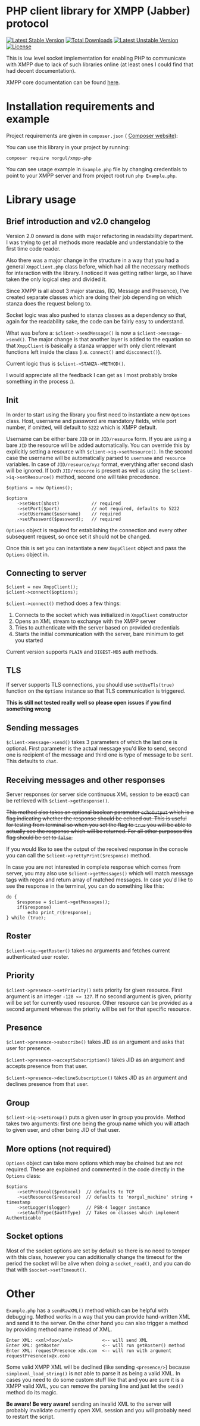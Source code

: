 # PHP client library for XMPP (Jabber) protocol

[![Latest Stable Version](https://poser.pugx.org/norgul/xmpp-php/v/stable)](https://packagist.org/packages/norgul/xmpp-php)
[![Total Downloads](https://poser.pugx.org/norgul/xmpp-php/downloads)](https://packagist.org/packages/norgul/xmpp-php)
[![Latest Unstable Version](https://poser.pugx.org/norgul/xmpp-php/v/unstable)](https://packagist.org/packages/norgul/xmpp-php)
[![License](https://poser.pugx.org/norgul/xmpp-php/license)](https://packagist.org/packages/norgul/xmpp-php)

This is low level socket implementation for enabling PHP to 
communicate with XMPP due to lack of such libraries online (at least ones I 
could find that had decent documentation). 

XMPP core documentation can be found [here](https://xmpp.org/rfcs/rfc6120.html).

# Installation requirements and example

Project requirements are given in `composer.json` (
[Composer website](https://getcomposer.org)):

You can use this library in your project by running:

```
composer require norgul/xmpp-php
```

You can see usage example in `Example.php` file by changing credentials to 
point to your XMPP server and from project root run `php Example.php`.

# Library usage
## Brief introduction and v2.0 changelog
Version 2.0 onward is done with major refactoring in readability department. I was
trying to get all methods more readable and understandable to the first time code reader.

Also there was a major change in the structure in a way that you had a general
`XmppClient.php` class before, which had all the necessary methods for interaction with the 
library. I noticed it was getting rather large, so I have taken the only logical step
and divided it. 

Since XMPP is all about 3 major stanzas, (IQ, Message and Presence), I've 
created separate classes which are doing their job depending on which stanza does the
request belong to.

Socket logic was also pushed to stanza classes as a dependency so that, again for 
the readability sake, the code can be fairly easy to understand. 

What was before a: `$client->sendMessage()` is now a `$client->message->send()`. The
major change is that another layer is added to the equation so that `XmppClient` is 
basically a stanza wrapper with only client relevant functions left inside the class
(i.e. `connect()` and `disconnect()`).

Current logic thus is `$client->STANZA->METHOD()`.

I would appreciate all the feedback I can get as I most probably broke something in the
process :). 

## Init
In order to start using the library you first need to instantiate a new `Options` 
class. Host, username and password are mandatory fields, while port number, if omitted,
will default to `5222` which is XMPP default. 

Username can be either bare `JID` or in `JID/resource` form. If you are using a bare `JID`
the resource will be added automatically. You can override this by explicitly setting a 
resource with `$client->iq->setResource()`. In the second case the username will be automatically
parsed to `username` and `resource` variables. In case of `JID/resource/xyz` format, everything
after second slash will be ignored. If both `JID/resource` is present as well as using the
`$client->iq->setResource()` method, second one will take precedence. 

```
$options = new Options();

$options
    ->setHost($host)            // required
    ->setPort($port)            // not required, defaults to 5222
    ->setUsername($username)    // required
    ->setPassword($password);   // required
```

`Options` object is required for establishing the connection and every other subsequent
request, so once set it should not be changed. 

Once this is set you can instantiate a new `XmppClient` object and pass the `Options` object in.

## Connecting to server
```
$client = new XmppClient();
$client->connect($options);
```

`$client->connect()` method does a few things:
1. Connects to the socket which was initialized in `XmppClient` constructor
2. Opens an XML stream to exchange with the XMPP server
3. Tries to authenticate with the server based on provided credentials
4. Starts the initial communication with the server, bare minimum to get you started

Current version supports `PLAIN` and `DIGEST-MD5` auth methods. 

## TLS

If server supports TLS connections, you should use `setUseTls(true)` function on the
`Options` instance so that TLS communication is triggered. 

**This is still not tested really well so please open issues if you find something
wrong**

## Sending messages

`$client->message->send()` takes 3 parameters of which the last one is optional. First parameter
is the actual message you'd like to send, second one is recipient of the message and third
one is type of message to be sent. This defaults to `chat`.

## Receiving messages and other responses

Server responses (or server side continuous XML session to be exact) can be retrieved with 
`$client->getResponse()`.

~~This method also takes an optional boolean parameter `echoOutput` which is a 
flag indicating whether the response should be echoed out. This is useful for testing from
terminal so when you set the flag to `true` you will be able to actually see the response
which will be returned. For all other purposes this flag should be set to `false`.~~

If you would like to see the output of the received response in the console you can call the
`$client->prettyPrint($response)` method. 

In case you are not interested in complete response which comes from server, you may also use 
`$client->getMessages()` which will match message tags with regex and return array of matched 
messages. In case you'd like to see the response in the terminal, you can do something like this:

```
do {
    $response = $client->getMessages();
    if($response)
        echo print_r($response);
} while (true);
```

## Roster

`$client->iq->getRoster()` takes no arguments and fetches current authenticated user roster. 

## Priority

`$client->presence->setPriority()` sets priority for given resource. First argument is an integer 
`-128 <> 127`. If no second argument is given, priority will be set for currently used resource.
Other resource can be provided as a second argument whereas the priority will be set for that
specific resource. 

## Presence

`$client->presence->subscribe()` takes JID as an argument and asks that user for presence.

`$client->presence->acceptSubscription()` takes JID as an argument and accepts presence from that user.

`$client->presence->declineSubscription()` takes JID as an argument and declines presence from that user.

## Group

`$client->iq->setGroup()` puts a given user in group you provide. Method takes two arguments: 
first one being the group name which you will attach to given user, and other 
being JID of that user. 

## More options (not required)

`Options` object can take more options which may be chained but are not required. These are explained
and commented in the code directly in the `Options` class:

```
$options
    ->setProtocol($protocol)  // defaults to TCP
    ->setResource($resource)  // defaults to 'norgul_machine' string + timestamp
    ->setLogger($logger)      // PSR-4 logger instance
    ->setAuthType($authType)  // Takes on classes which implement Authenticable
```

## Socket options
Most of the socket options are set by default so there is no need to temper
with this class, however you can additionally change the timeout for the period 
the socket will be alive when doing a `socket_read()`, and you can do that with
`$socket->setTimeout()`.

# Other

`Example.php` has a `sendRawXML()` method which can be helpful with debugging. Method works in a way
that you can provide hand-written XML and send it to the server. On the other hand you can 
also trigger a method by providing method name instead of XML. 

```
Enter XML: <xml>foo</xml>           <-- will send XML
Enter XML: getRoster                <-- will run getRoster() method
Enter XML: requestPresence x@x.com  <-- will run with argument requestPresence(x@x.com)
```

Some valid XMPP XML will be declined (like sending `<presence/>`) because `simplexml_load_string()` 
is not able to parse it as being a valid XML. In cases you need to do some custom stuff like 
that and you are sure it is a XMPP valid XML, you can remove the parsing line and just let the
`send()` method do its magic.
 
 **Be aware! Be very aware!** sending an invalid XML to the server
will probably invalidate currently open XML session and you will probably need to restart the 
script.
